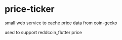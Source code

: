 # price-ticker

small web service to cache price data from coin-gecko

used to support reddcoin_flutter price